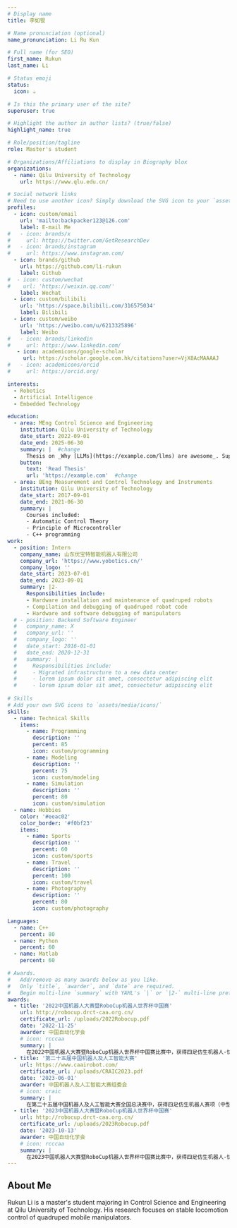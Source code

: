 ```yaml
---
# Display name
title: 李如锟

# Name pronunciation (optional)
name_pronunciation: Li Ru Kun

# Full name (for SEO)
first_name: Rukun
last_name: Li

# Status emoji
status:
  icon: ☕️

# Is this the primary user of the site?
superuser: true

# Highlight the author in author lists? (true/false)
highlight_name: true

# Role/position/tagline
role: Master's student

# Organizations/Affiliations to display in Biography blox
organizations:
  - name: Qilu University of Technology
    url: https://www.qlu.edu.cn/

# Social network links
# Need to use another icon? Simply download the SVG icon to your `assets/media/icons/` folder.
profiles:
  - icon: custom/email
    url: 'mailto:backpacker123@126.com'
    label: E-mail Me
#   - icon: brands/x
#     url: https://twitter.com/GetResearchDev
#   - icon: brands/instagram
#     url: https://www.instagram.com/
  - icon: brands/github
    url: https://github.com/li-rukun
    label: Github
#  - icon: custom/wechat
#    url: 'https://weixin.qq.com/'
    label: Wechat
  - icon: custom/bilibili
    url: 'https://space.bilibili.com/316575034'
    label: Bilibili
  - icon: custom/weibo
    url: 'https://weibo.com/u/6213325896'
    label: Weibo
#   - icon: brands/linkedin
#     url: https://www.linkedin.com/
   - icon: academicons/google-scholar
     url: https://scholar.google.com.hk/citations?user=VjX8AcMAAAAJ
#   - icon: academicons/orcid
#     url: https://orcid.org/

interests:
  - Robotics
  - Artificial Intelligence
  - Embedded Technology

education:
  - area: MEng Control Science and Engineering
    institution: Qilu University of Technology
    date_start: 2022-09-01
    date_end: 2025-06-30
    summary: |  #change
      Thesis on _Why [LLMs](https://example.com/llms) are awesome_. Supervised by [Prof. Bin Li](https://dqxy.qlu.edu.cn/_s100/2021/0916/c8150a173172/page.psp). Presented papers at 2 IEEE conferences with the contributions being published in 2 Springer journals.
    button:
      text: 'Read Thesis'
      url: 'https://example.com'  #change
  - area: BEng Measurement and Control Technology and Instruments
    institution: Qilu University of Technology
    date_start: 2017-09-01
    date_end: 2021-06-30
    summary: |
      Courses included:
      - Automatic Control Theory
      - Principle of Microcontroller
      - C++ programming
work:
  - position: Intern
    company_name: 山东优宝特智能机器人有限公司
    company_url: 'https://www.yobotics.cn/'
    company_logo: ''
    date_start: 2023-07-01
    date_end: 2023-09-01
    summary: |2-
      Responsibilities include:
      - Hardware installation and maintenance of quadruped robots
      - Compilation and debugging of quadruped robot code
      - Hardware and software debugging of manipulators
  # - position: Backend Software Engineer
  #   company_name: X
  #   company_url: ''
  #   company_logo: ''
  #   date_start: 2016-01-01
  #   date_end: 2020-12-31
  #   summary: |
  #     Responsibilities include:
  #     - Migrated infrastructure to a new data center
  #     - lorem ipsum dolor sit amet, consectetur adipiscing elit
  #     - lorem ipsum dolor sit amet, consectetur adipiscing elit
  
# Skills
# Add your own SVG icons to `assets/media/icons/`
skills:
  - name: Technical Skills
    items:
      - name: Programming
        description: ''
        percent: 85
        icon: custom/programming
      - name: Modeling
        description: ''
        percent: 75
        icon: custom/modeling
      - name: Simulation
        description: ''
        percent: 80
        icon: custom/simulation
  - name: Hobbies
    color: '#eeac02'
    color_border: '#f0bf23'
    items:
      - name: Sports
        description: ''
        percent: 60
        icon: custom/sports
      - name: Travel
        description: ''
        percent: 100
        icon: custom/travel
      - name: Photography
        description: ''
        percent: 80
        icon: custom/photography

Languages:
  - name: C++
    percent: 80
  - name: Python
    percent: 60
  - name: Matlab
    percent: 60

# Awards.
#   Add/remove as many awards below as you like.
#   Only `title`, `awarder`, and `date` are required.
#   Begin multi-line `summary` with YAML's `|` or `|2-` multi-line prefix and indent 2 spaces below.
awards:
  - title: '2022中国机器人大赛暨RoboCup机器人世界杯中国赛'
    url: http://robocup.drct-caa.org.cn/
    certificate_url: /uploads/2022Robocup.pdf
    date: '2022-11-25'
    awarder: 中国自动化学会
    # icon: rcccaa
    summary: |
      在2022中国机器人大赛暨RoboCup机器人世界杯中国赛比赛中，获得四足仿生机器人-快递运送赛中型组二等奖。
  - title: '第二十五届中国机器人及人工智能大赛'
    url: https://www.caairobot.com/
    certificate_url: /uploads/CRAIC2023.pdf
    date: '2023-06-01'
    awarder: 中国机器人及人工智能大赛组委会
    # icon: craic
    summary: |
      在第二十五届中国机器人及人工智能大赛全国总决赛中，获得四足仿生机器人赛项（中型组）一等奖。
  - title: '2023中国机器人大赛暨RoboCup机器人世界杯中国赛'
    url: http://robocup.drct-caa.org.cn/
    certificate_url: /uploads/2023Robocup.pdf
    date: '2023-10-13'
    awarder: 中国自动化学会
    # icon: rcccaa
    summary: |
      在2023中国机器人大赛暨RoboCup机器人世界杯中国赛比赛中，获得四足仿生机器人-快递运送赛中型组一等奖（冠军）。 
---
```


## About Me

Rukun Li is a master's student majoring in Control Science and Engineering at Qilu University of Technology. His research focuses on stable locomotion control of quadruped mobile manipulators.
